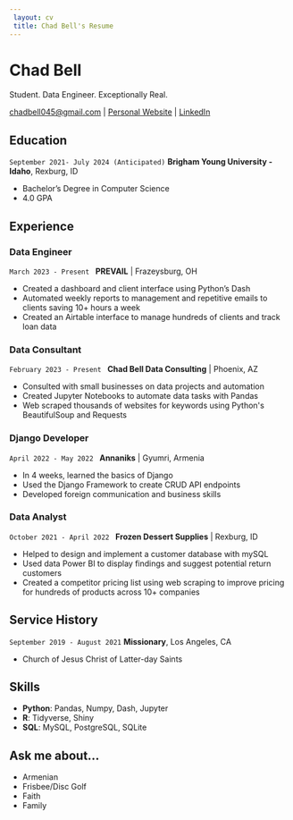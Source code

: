 ```yaml
---
 layout: cv
 title: Chad Bell's Resume
---
```


# Chad Bell
Student. Data Engineer. Exceptionally Real. 

<div id="webaddress">
<a href="chadbell045@gmail.com">chadbell045@gmail.com</a>
| <a href="https://cbell045.github.io/wdd_130/personal_website/index.html">Personal Website</a>
| <a href="https://www.linkedin.com/in/chadbell045/">LinkedIn</a>
</div>

<!-- <hr/> -->


## Education

`September 2021- July 2024 (Anticipated)`
__Brigham Young University - Idaho__, Rexburg, ID
- Bachelor’s Degree in Computer Science
- 4.0 GPA

<!-- <hr/> -->

## Experience

### Data Engineer
`March 2023 - Present ` __PREVAIL__ | Frazeysburg, OH
- Created a dashboard and client interface using Python’s Dash
- Automated weekly reports to management and repetitive emails to clients saving 10+ hours a week
- Created an Airtable interface to manage hundreds of clients and track loan data

### Data Consultant
`February 2023 - Present ` __Chad Bell Data Consulting__ | Phoenix, AZ
- Consulted with small businesses on data projects and automation
- Created Jupyter Notebooks to automate data tasks with Pandas
- Web scraped thousands of websites for keywords using Python's BeautifulSoup and Requests

### Django Developer
`April 2022 - May 2022 ` __Annaniks__ | Gyumri, Armenia   
- In 4 weeks, learned the basics of Django 
- Used the Django Framework to create CRUD API endpoints
- Developed foreign communication and business skills

### Data Analyst
`October 2021 - April 2022 ` __Frozen Dessert Supplies__ | Rexburg, ID
- Helped to design and implement a customer database with mySQL
- Used data Power BI to display findings and suggest potential return customers
- Created a competitor pricing list using web scraping to improve pricing for hundreds of products across 10+ companies

<!-- <hr/> -->

## Service History

`September 2019 - August 2021`
__Missionary__, Los Angeles, CA

- Church of Jesus Christ of Latter-day Saints

<!-- <hr/> -->


## Skills
- __Python__: Pandas, Numpy, Dash, Jupyter     
- __R__: Tidyverse, Shiny  
- __SQL__: MySQL, PostgreSQL, SQLite  

<!-- <hr/> -->

## Ask me about...
- Armenian
- Frisbee/Disc Golf
- Faith
- Family
